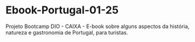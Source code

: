 # Ebook-Portugal-01-25
Projeto Bootcamp DIO - CAIXA - E-book sobre alguns aspectos da história, natureza e gastronomia de Portugal, para turistas.
